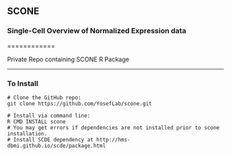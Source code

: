 ## SCONE ##
### Single-Cell Overview of Normalized Expression data ###
============

Private Repo containing SCONE R Package

---------------------------------------

### To Install ###

	# Clone the GitHub repo:
	git clone https://github.com/YosefLab/scone.git
	
	# Install via command line:
	R CMD INSTALL scone	
	# You may get errors if dependencies are not installed prior to scone installation.
	# Install SCDE dependency at http://hms-dbmi.github.io/scde/package.html

